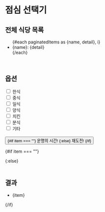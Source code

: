 <script>
	import { paginate, LightPaginationNav } from 'svelte-paginate'

	let korean = true;
	let chinese = false;
	let japanese = false;
	let western = false;
	let chicken = false;
	let snack = false;
	let etc = false;

	let item = "";

	function randomItem(items) {

		if (items.length === 0)
		{
			item = "항목 없음!"
		}
		else
		{
			let tmp_item = items[Math.floor(Math.random()*items.length)]
			item = tmp_item.name + ": " + tmp_item.detail
		}
	}

	function filterItems(items) {
		let ret = []

		ret = items.filter(item => (
			item.hasOwnProperty('korean') && korean ? true : false ||
			item.hasOwnProperty('chinese') && chinese ? true : false ||
			item.hasOwnProperty('japanese') && japanese ? true : false ||
			item.hasOwnProperty('western') && western ? true : false ||
			item.hasOwnProperty('chicken') && chicken ? true : false ||
			item.hasOwnProperty('snack') && snack ? true : false ||
			item.hasOwnProperty('etc') && etc ? true : false
		))

		return ret
	}

	let restaurants = [
		{ name: '모던식당', detail: '신한드림리버 지하1층 쌀밥 맛집', korean: true },
		{ name: '창고43', detail: '소고기 맛집. 비쌈', korean: true },
		{ name: '서평옥', detail: '이북식 탕반집. 순복음교회 버스정류장', korean: true },
		{ name: '복음식당', detail: '저렴한 한식집', korean: true },
		{ name: '리153', detail: '만원 중식 뷔페', chinese: true },
		{ name: '카레와돈까스', detail: '돈까스와 순두부', korean: true, japanese: true },
		{ name: '김삼보', detail: '김치찌개와 계란말이. 조금 멈', korean: true },
		{ name: '장호왕곱창', detail: '김치찌개와 짤라. 조금 비쌈', korean: true },
		{ name: '정인면옥', detail: '양많이로 주문하면 사리가 하나 더', korean: true },
		{ name: '소호정', detail: '순복음교회 앞 안동국시', korean: true },
		{ name: '천지면옥', detail: '순복음교회 앞 냉면집', korean: true },
		{ name: '청기와타운', detail: '고깃집', korean: true },
		{ name: '카니발피자', detail: '피자집', western: true },
		{ name: '깐부치킨', detail: '국힘 당사 2층 치킨집', chicken: true },
		{ name: '호화반점', detail: '은근 맛있는 그곳', chinese: true },
		{ name: '용호동낙지', detail: '국힘 당사 옆집', korean: true },
		{ name: '고봉삼계탕', detail: '삼계탕집 여기뿐임', korean: true },
		{ name: '진진만두국', detail: '한번도 안가봤습니다', korean: true },
		{ name: '종로계림닭도리탕', detail: '양푼이 스타일 닭도리탕. 양많음', korean: true, chicken: true },
		{ name: '엄나무집', detail: '춘천닭갈비 맛집. 전화하면 미리 준비해줌', korean: true },
		{ name: '새싹비빔밥', detail: '돌판비빔밥. 생각보다 양많음', korean: true },
		{ name: '함경진순대', detail: '순대국밥 등', korean: true },
		{ name: '더덮', detail: '저렴한 덮밥집', korean: true, japanese: true },
		{ name: '동해복국', detail: '평범한 복집', korean: true },
		{ name: '정우칼국수보쌈', detail: '칼국수와 보쌈. 약간 조미료맛 남', korean: true },
		{ name: '금화쿵푸', detail: '마라탕', chinese: true },
		{ name: '동해도', detail: '점심에 가면 회전초밥 무한 세트가 있음', japanese: true },
		{ name: '영월촌놈', detail: '맛은 김삼보 열화판. 공간은 쾌적', korean: true },
		{ name: '킹콩부대찌개', detail: '대한미국놈 부대찌개', korean: true },
		{ name: '바스버거', detail: '감튀가 무제한인 그곳', western: true },
		{ name: '하동관', detail: '역사와 전통의 국밥집', korean: true },
		{ name: '겐카츠', detail: '고급 돈까스집', japanese: true },
		{ name: '국회도서관', detail: '구내식당. 맛있지만 붐빔', korean: true },
		{ name: '국회박물관', detail: '구내식당. 조금 덜 맛있지만 안붐비고 조금 더 가까움', korean: true },
		{ name: '오늘은즉떡', detail: '제일 가까운 떡볶이집', korean: true, snack: true },
		{ name: '도시해장국', detail: '정우빌딩 지하1층 제주도식 해장국', korean: true },
		{ name: '백원', detail: 'CCMM빌딩 뷰맛집', chinese: true }
	]

	let items = restaurants

	let currentPage = 1
	let pageSize = 5
	$: paginatedItems = paginate({ items, pageSize, currentPage })
</script>

# 점심 선택기
## 전체 식당 목록
<ul class="items">
  {#each paginatedItems as {name, detail}, i}
	<li class="item"> {name}: {detail} </li>
  {/each}
</ul>

<LightPaginationNav
  totalItems="{items.length}"
  pageSize="{pageSize}"
  currentPage="{currentPage}"
  limit="{1}"
  showStepOptions="{true}"
  on:setPage="{(e) => currentPage = e.detail.page}"
/>

<br>

## 옵션

<div class="form-check">
  <input class="form-check-input" type="checkbox" value="" id="flexCheckDefault" bind:checked={korean}>
  <label class="form-check-label" for="flexCheckDefault">
    한식
  </label>
</div>
<div class="form-check">
  <input class="form-check-input" type="checkbox" value="" id="flexCheckChecked" bind:checked={chinese}>
  <label class="form-check-label" for="flexCheckChecked">
    중식
  </label>
</div>
<div class="form-check">
  <input class="form-check-input" type="checkbox" value="" id="flexCheckChecked" bind:checked={japanese}>
  <label class="form-check-label" for="flexCheckChecked">
    일식
  </label>
</div>
<div class="form-check">
  <input class="form-check-input" type="checkbox" value="" id="flexCheckChecked" bind:checked={western}>
  <label class="form-check-label" for="flexCheckChecked">
    양식
  </label>
</div>
<div class="form-check">
  <input class="form-check-input" type="checkbox" value="" id="flexCheckChecked" bind:checked={chicken}>
  <label class="form-check-label" for="flexCheckChecked">
    치킨
  </label>
</div>
<div class="form-check">
  <input class="form-check-input" type="checkbox" value="" id="flexCheckChecked" bind:checked={snack}>
  <label class="form-check-label" for="flexCheckChecked">
    분식
  </label>
</div>
<div class="form-check">
  <input class="form-check-input" type="checkbox" value="" id="flexCheckChecked" bind:checked={etc}>
  <label class="form-check-label" for="flexCheckChecked">
    기타
  </label>
</div>

<br>

<button on:click="{() => randomItem(filterItems(restaurants))}">
{#if item === ""}
	운명의 시간!
{:else}
	재도전!
{/if}
</button>

{#if item === ""}

{:else}
<br><br>

## 결과

- {item}

{/if}